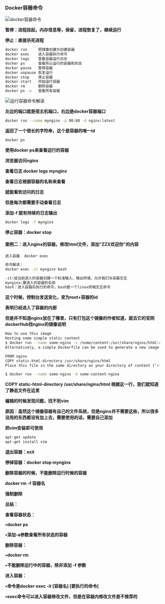 ### Docker容器命令

![docker容器命令](E:\笔记整理\微服务技术\图解\docker容器命令.png)



**暂停：进程挂起，内存信息等，保留，进程恢复了，继续运行**

**停止：直接杀死进程**



```sh
docker run     把镜像创建为创建容器
docker exec    进入容器执行命令
docker logs    查看容器运行日志
docker ps      查看所以运行的容器和状态
docker pause   暂停容器
docker unpause 恢复运行
docker stop    停止容器
docker start   开始运行容器
docker rm      删除容器
docker ps -a   查看所有容器
```



![运行容器命令解读](E:\笔记整理\微服务技术\图解\运行容器命令解读.png)



**左边的端口就是宿主机端口，右边是docker容器端口**



```sh
docker run --name mynginx -p 80:80 -d nginx:latest
```

**返回了一个很长的字符串，这个是容器的唯一id**

```sh
docker ps
```



**使用docker ps来查看运行的容器**

**浏览器访问nginx**

**查看日志  docker logs mynginx**

**查看日志根据容器的名称来查看**

**就能看到访问的日志**



**但是每次都需要手动查看日志**

**添加-f  就有持续的日志输出**

```sh
docker logs -f mynginx
```

**停止容器：docker stop**





#### 案例二：进入nginx的容器，修改html文件，添加“ZZX欢迎你"的内容

```
进入容器  docker exec
```

```sh
命令解读：
docker exec -it mynginx bash

-it:给当前进入的容器创建一个标准输入、输出终端，允许我们与容器交互
mynginx:要进入的容器的名称
bash：进入容器后执行的命令，bash是一个linux终端交互命令
```

**这个时候，控制台发送变化，变为root+容器的id**

**表明已经进入了容器的内部**



**但是并不知道nginx放在了哪里，只有打包这个镜像的作者知道，就去它的官网dockerHub找nginx的镜像说明**

```sh
How to use this image
Hosting some simple static content
$ docker run --name some-nginx -v /some/content:/usr/share/nginx/html:ro -d nginx
Alternatively, a simple Dockerfile can be used to generate a new image that includes the necessary content (which is a much cleaner solution than the bind mount above):

FROM nginx
COPY static-html-directory /usr/share/nginx/html
Place this file in the same directory as your directory of content ("static-html-directory"), run docker build -t some-content-nginx ., then start your container:

$ docker run --name some-nginx -d some-content-nginx
```

**COPY static-html-directory /usr/share/nginx/html   根据这一行，我们就知道了静态文件在这里**



**编辑的时候发现问题，找不到vim**

**原因：虽然这个镜像容器有自己的文件系统，但是nginx并不需要这些，所以很多没用的东西都没有加上去，需要使用的话，需要自己添加**



**把vim安装即可使用**

```sh
apt-get update
apt-get install vim
```



**退出容器：exit**

**停掉容器：docker stop mynginx**

**删除容器的时候，不能删除运行时候的容器**

**docker rm -f 容器名**

**强制删除**





**总结：**

**查看容器状态：**

**•docker ps**

**•添加-a参数查看所有状态的容器**

**删除容器：**

**•docker rm**

**•不能删除运行中的容器，除非添加 -f 参数**

**进入容器：**

**•命令是docker exec -it [容器名] [要执行的命令]**

**•exec命令可以进入容器修改文件，但是在容器内修改文件是不推荐的**